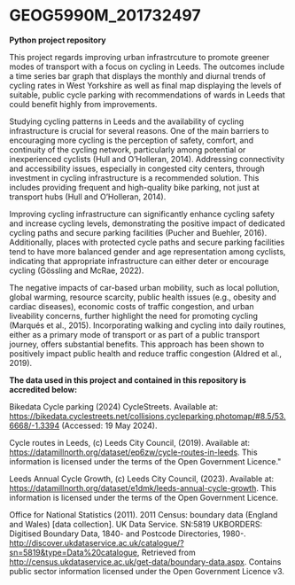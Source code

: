 # GEOG5990M_201732497
**Python project repository**

This project regards improving urban infrastrcuture to promote greener modes of transport with a focus on cycling in Leeds. The outcomes include a time series bar graph that displays the monthly and diurnal trends of cycling rates in West Yorkshire as well as final map displaying the levels of suitable, public cycle parking with recommendations of wards in Leeds that could benefit highly from improvements. 

Studying cycling patterns in Leeds and the availability of cycling infrastructure is crucial for several reasons. One of the main barriers to encouraging more cycling is the perception of safety, comfort, and continuity of the cycling network, particularly among potential or inexperienced cyclists (Hull and O’Holleran, 2014). Addressing connectivity and accessibility issues, especially in congested city centers, through investment in cycling infrastructure is a recommended solution. This includes providing frequent and high-quality bike parking, not just at transport hubs (Hull and O’Holleran, 2014).

Improving cycling infrastructure can significantly enhance cycling safety and increase cycling levels, demonstrating the positive impact of dedicated cycling paths and secure parking facilities (Pucher and Buehler, 2016). Additionally, places with protected cycle paths and secure parking facilities tend to have more balanced gender and age representation among cyclists, indicating that appropriate infrastructure can either deter or encourage cycling (Gössling and McRae, 2022).

The negative impacts of car-based urban mobility, such as local pollution, global warming, resource scarcity, public health issues (e.g., obesity and cardiac diseases), economic costs of traffic congestion, and urban liveability concerns, further highlight the need for promoting cycling (Marqués et al., 2015). Incorporating walking and cycling into daily routines, either as a primary mode of transport or as part of a public transport journey, offers substantial benefits. This approach has been shown to positively impact public health and reduce traffic congestion (Aldred et al., 2019).

**The data used in this project and contained in this repository is accredited below:**

Bikedata Cycle parking (2024) CycleStreets. Available at: https://bikedata.cyclestreets.net/collisions,cycleparking,photomap/#8.5/53.6668/-1.3394 (Accessed: 19 May 2024). 

Cycle routes in Leeds, (c) Leeds City Council, (2019). Available at: https://datamillnorth.org/dataset/ep6zw/cycle-routes-in-leeds. This information is licensed under the terms of the Open Government Licence."

Leeds Annual Cycle Growth, (c) Leeds City Council, (2023). Available at: https://datamillnorth.org/dataset/e1dmk/leeds-annual-cycle-growth. This information is licensed under the terms of the Open Government Licence.

Office for National Statistics (2011). 2011 Census: boundary data (England and Wales) [data collection].
UK Data Service. SN:5819 UKBORDERS: Digitised Boundary Data, 1840- and Postcode Directories, 1980-.
http://discover.ukdataservice.ac.uk/catalogue/?sn=5819&type=Data%20catalogue,
Retrieved from http://census.ukdataservice.ac.uk/get-data/boundary-data.aspx.
Contains public sector information licensed under the Open Government Licence v3.


